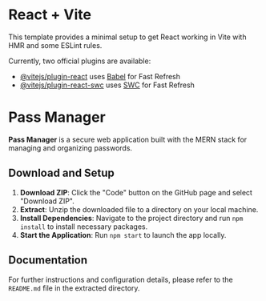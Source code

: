 # React + Vite

This template provides a minimal setup to get React working in Vite with HMR and some ESLint rules.

Currently, two official plugins are available:

- [@vitejs/plugin-react](https://github.com/vitejs/vite-plugin-react/blob/main/packages/plugin-react/README.md) uses [Babel](https://babeljs.io/) for Fast Refresh
- [@vitejs/plugin-react-swc](https://github.com/vitejs/vite-plugin-react-swc) uses [SWC](https://swc.rs/) for Fast Refresh

# Pass Manager

**Pass Manager** is a secure web application built with the MERN stack for managing and organizing passwords.

## Download and Setup

1. **Download ZIP**: Click the "Code" button on the GitHub page and select "Download ZIP".
2. **Extract**: Unzip the downloaded file to a directory on your local machine.
3. **Install Dependencies**: Navigate to the project directory and run `npm install` to install necessary packages.
4. **Start the Application**: Run `npm start` to launch the app locally.

## Documentation

For further instructions and configuration details, please refer to the `README.md` file in the extracted directory.


